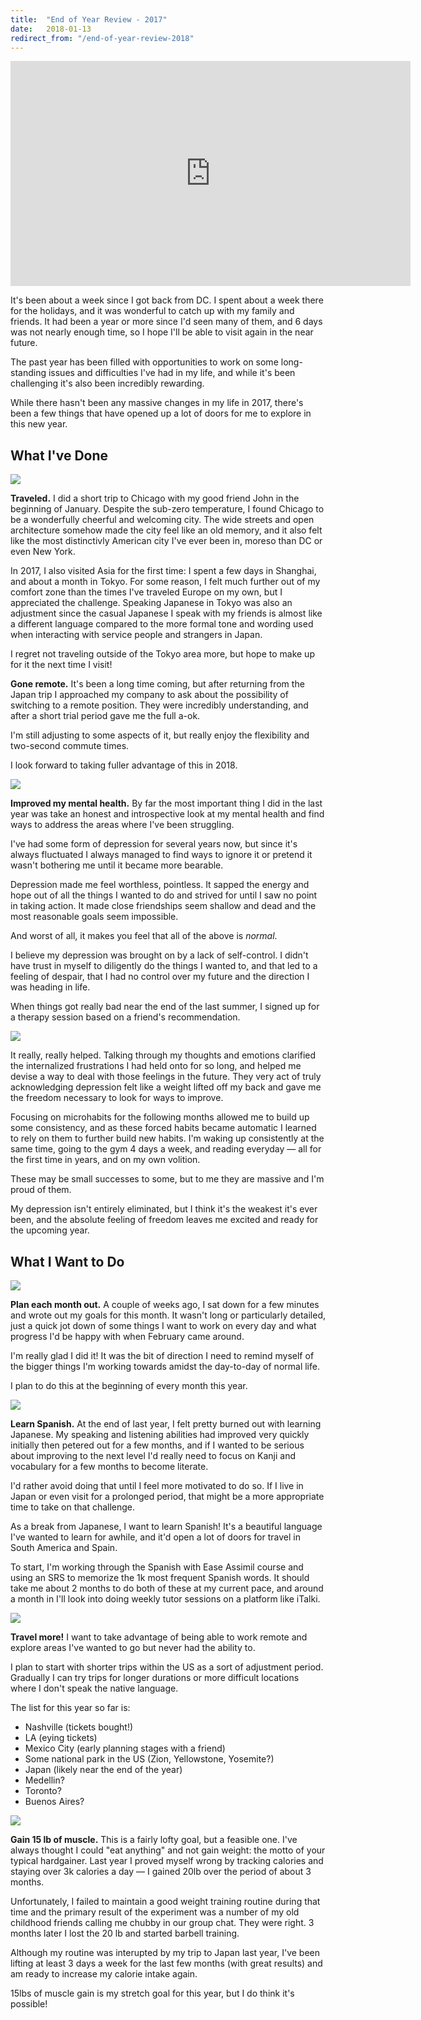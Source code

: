```yaml
---
title:  "End of Year Review - 2017"
date:   2018-01-13
redirect_from: "/end-of-year-review-2018"
---
```


<div class="iframe-container">
  <iframe width="640" height="360" src="https://www.youtube.com/embed/JTzS6tKAUhk?rel=0" frameborder="0" allow="autoplay; encrypted-media" allowfullscreen></iframe>
</div>

It's been about a week since I got back from DC. I spent about a week there for the holidays, and it was wonderful to catch up with my family and friends. It had been a year or more since I'd seen many of them, and 6 days was not nearly enough time, so I hope I'll be able to visit again in the near future.

The past year has been filled with opportunities to work on some long-standing issues and difficulties I've had in my life, and while it's been challenging it's also been incredibly rewarding.

While there hasn't been any massive changes in my life in 2017, there's been a few things that have opened up a lot of doors for me to explore in this new year.

## What I've Done

<img src="{{ site.baseurl }}/assets/img/2018-01-13-end-of-year-review-2017/yokohama.jpg">

**Traveled.** I did a short trip to Chicago with my good friend John in the beginning of January. Despite the sub-zero temperature, I found Chicago to be a wonderfully cheerful and welcoming city. The wide streets and open architecture somehow made the city feel like an old memory, and it also felt like the most distinctivly American city I've ever been in, moreso than DC or even New York.

In 2017, I also visited Asia for the first time: I spent a few days in Shanghai, and about a month in Tokyo. For some reason, I felt much further out of my comfort zone than the times I've traveled Europe on my own, but I appreciated the challenge. Speaking Japanese in Tokyo was also an adjustment since the casual Japanese I speak with my friends is almost like a different language compared to the more formal tone and wording used when interacting with service people and strangers in Japan.

I regret not traveling outside of the Tokyo area more, but hope to make up for it the next time I visit!

**Gone remote.** It's been a long time coming, but after returning from the Japan trip I approached my company to ask about the possibility of switching to a remote position. They were incredibly understanding, and after a short trial period gave me the full a-ok.

I'm still adjusting to some aspects of it, but really enjoy the flexibility and two-second commute times.

I look forward to taking fuller advantage of this in 2018.

<img src="{{ site.baseurl }}/assets/img/2018-01-13-end-of-year-review-2017/volunteer-park.jpg">

**Improved my mental health.** By far the most important thing I did in the last year was take an honest and introspective look at my mental health and find ways to address the areas where I've been struggling.

I've had some form of depression for several years now, but since it's always fluctuated I always managed to find ways to ignore it or pretend it wasn't bothering me until it became more bearable.

Depression made me feel worthless, pointless. It sapped the energy and hope out of all the things I wanted to do and strived for until I saw no point in taking action. It made close friendships seem shallow and dead and the most reasonable goals seem impossible.

And worst of all, it makes you feel that all of the above is _normal_.

I believe my depression was brought on by a lack of self-control. I didn't have trust in myself to diligently do the things I wanted to, and that led to a feeling of despair, that I had no control over my future and the direction I was heading in life.

When things got really bad near the end of the last summer, I signed up for a therapy session based on a friend's recommendation.

<img src="{{ site.baseurl }}/assets/img/2018-01-13-end-of-year-review-2017/shilshole-bay-marina.jpg">

It really, really helped. Talking through my thoughts and emotions clarified the internalized frustrations I had held onto for so long, and helped me devise a way to deal with those feelings in the future. They very act of truly acknowledging  depression felt like a weight lifted off my back and gave me the freedom necessary to look for ways to improve.

Focusing on microhabits for the following months allowed me to build up some consistency, and as these forced habits became automatic I learned to rely on them to further build new habits. I'm waking up consistently at the same time, going to the gym 4 days a week, and reading everyday — all for the first time in years, and on my own volition.

These may be small successes to some, but to me they are massive and I'm proud of them.

My depression isn't entirely eliminated, but I think it's the weakest it's ever been, and the absolute feeling of freedom leaves me excited and ready for the upcoming year.

## What I Want to Do

<img src="{{ site.baseurl }}/assets/img/2018-01-13-end-of-year-review-2017/tokyo-backstreet.jpg">

**Plan each month out.** A couple of weeks ago, I sat down for a few minutes and wrote out my goals for this month. It wasn't long or particularly detailed, just a quick jot down of some things I want to work on every day and what progress I'd be happy with when February came around.

I'm really glad I did it! It was the bit of direction I need to remind myself of the bigger things I'm working towards amidst the day-to-day of normal life.

I plan to do this at the beginning of every month this year.

<img src="{{ site.baseurl }}/assets/img/2018-01-13-end-of-year-review-2017/cafe-vita.jpg">

**Learn Spanish.** At the end of last year, I felt pretty burned out with learning Japanese. My speaking and listening abilities had improved very quickly initially then petered out for a few months, and if I wanted to be serious about improving to the next level I'd really need to focus on Kanji and vocabulary for a few months to become literate.

I'd rather avoid doing that until I feel more motivated to do so. If I live in Japan or even visit for a prolonged period, that might be a more appropriate time to take on that challenge.

As a break from Japanese, I want to learn Spanish! It's a beautiful language I've wanted to learn for awhile, and it'd open a lot of doors for travel in South America and Spain.

To start, I'm working through the Spanish with Ease Assimil course and using an SRS to memorize the 1k most frequent Spanish words. It should take me about 2 months to do both of these at my current pace, and around a month in I'll look into doing weekly tutor sessions on a platform like iTalki.

<img src="{{ site.baseurl }}/assets/img/2018-01-13-end-of-year-review-2017/rooftop.jpg">

**Travel more!** I want to take advantage of being able to work remote and explore areas I've wanted to go but never had the ability to.

I plan to start with shorter trips within the US as a sort of adjustment period. Gradually I can try trips for longer durations or more difficult locations where I don't speak the native language.

The list for this year so far is:

- Nashville (tickets bought!)
- LA (eying tickets)
- Mexico City (early planning stages with a friend)
- Some national park in the US (Zion, Yellowstone, Yosemite?)
- Japan (likely near the end of the year)
- Medellin?
- Toronto?
- Buenos Aires?

<img src="{{ site.baseurl }}/assets/img/2018-01-13-end-of-year-review-2017/cafe-presse.jpg">

**Gain 15 lb of muscle.** This is a fairly lofty goal, but a feasible one. I've always thought I could "eat anything" and not gain weight: the motto of your typical hardgainer. Last year I proved myself wrong by tracking calories and staying over 3k calories a day — I gained 20lb over the period of about 3 months.

Unfortunately, I failed to maintain a good weight training routine during that time and the primary result of the experiment was a number of my old childhood friends calling me chubby in our group chat. They were right. 3 months later I lost the 20 lb and started barbell training.

Although my routine was interupted by my trip to Japan last year, I've been lifting at least 3 days a week for the last few months (with great results) and am ready to increase my calorie intake again.

15lbs of muscle gain is my stretch goal for this year, but I do think it's possible!


